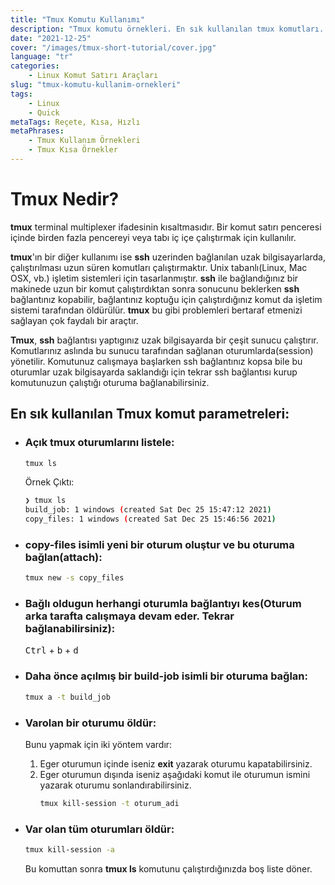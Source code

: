 ```yaml
---
title: "Tmux Komutu Kullanımı"
description: "Tmux komutu örnekleri. En sık kullanılan tmux komutları. Tmux kısa referans sayfası"
date: "2021-12-25"
cover: "/images/tmux-short-tutorial/cover.jpg"
language: "tr"
categories: 
    - Linux Komut Satırı Araçları
slug: "tmux-komutu-kullanim-ornekleri"
tags:
    - Linux
    - Quick
metaTags: Reçete, Kısa, Hızlı    
metaPhrases:
    - Tmux Kullanım Örnekleri
    - Tmux Kısa Örnekler
---
```


# Tmux Nedir?
**tmux** terminal multiplexer ifadesinin kısaltmasıdır. Bir komut satırı penceresi içinde birden fazla pencereyi veya tabı iç içe çalıştırmak için kullanılır.  

**tmux**'ın bir diğer kullanımı ise **ssh** uzerinden bağlanılan uzak bilgisayarlarda, çalıştırılması uzun süren komutları çalıştırmaktır. Unix tabanlı(Linux, Mac OSX, vb.) işletim sistemleri için tasarlanmıştır. **ssh** ile bağlandığınız bir makinede uzun bir komut çalıştırdıktan sonra sonucunu beklerken **ssh** bağlantınız kopabilir, bağlantınız koptuğu için çalıştırdığınız komut da işletim sistemi tarafından öldürülür. **tmux** bu gibi problemleri bertaraf etmenizi sağlayan çok faydalı bir araçtır.

**Tmux**, **ssh** bağlantısı yaptıgınız uzak bilgisayarda bir çeşit sunucu çalıştırır. Komutlarınız aslında bu sunucu tarafından sağlanan oturumlarda(session) yönetilir. Komutunuz calışmaya başlarken ssh bağlantınız kopsa bile bu oturumlar uzak bilgisayarda saklandığı için tekrar ssh bağlantısı kurup komutunuzun çalıştığı oturuma bağlanabilirsiniz.

## En sık kullanılan Tmux komut parametreleri:

- ### Açık tmux oturumlarını listele:
    ``` bash
    tmux ls
    ```

    Örnek Çıktı: 
    ``` bash
    ❯ tmux ls
    build_job: 1 windows (created Sat Dec 25 15:47:12 2021)
    copy_files: 1 windows (created Sat Dec 25 15:46:56 2021)
    ```


- ### **copy-files** isimli yeni bir oturum oluştur ve bu oturuma bağlan(attach):
    ``` bash
    tmux new -s copy_files
    ```

- ### Bağlı oldugun herhangi oturumla bağlantıyı kes(Oturum arka tarafta calışmaya devam eder. Tekrar bağlanabilirsiniz): 
    <kbd>Ctrl</kbd> + <kbd>b</kbd> + <kbd>d</kbd>

- ### Daha önce açılmış bir **build-job** isimli bir oturuma bağlan:
    ``` bash
    tmux a -t build_job
    ```

- ### Varolan bir oturumu öldür:
    Bunu yapmak için iki yöntem vardır:
    1) Eger oturumun içinde iseniz **exit** yazarak oturumu kapatabilirsiniz. 
    2) Eger oturumun dışında iseniz aşağıdaki komut ile oturumun ismini yazarak oturumu sonlandırabilirsiniz.
        ``` bash
        tmux kill-session -t oturum_adi        
        ```
 
 - ### Var olan tüm oturumları öldür:
    ``` bash
    tmux kill-session -a
    ```
    Bu komuttan sonra **tmux ls** komutunu çalıştırdığınızda boş liste döner.
    
